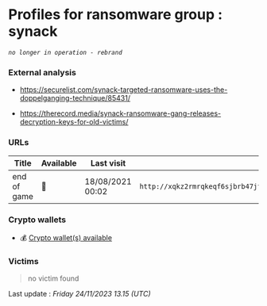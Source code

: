 # Profiles for ransomware group : **synack**


> 

_`no longer in operation - rebrand`_

### External analysis
- https://securelist.com/synack-targeted-ransomware-uses-the-doppelganging-technique/85431/

- https://therecord.media/synack-ransomware-gang-releases-decryption-keys-for-old-victims/

### URLs
| Title | Available | Last visit | fqdn | Screenshot 
|---|---|---|---|---|
| end of game | 🔴 | 18/08/2021 00:02 | `http://xqkz2rmrqkeqf6sjbrb47jfwnqxcd4o2zvaxxzrpbh2piknms37rw2ad.onion` | ❌ | 

### Crypto wallets
* 💰 <a href="/#/crypto/synack.md">Crypto wallet(s) available</a>


### Victims

> no victim found




Last update : _Friday 24/11/2023 13.15 (UTC)_
